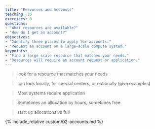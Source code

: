 ```yaml
---
title: "Resources and Accounts"
teaching: 15
exercises: 0
questions:
- "What resources are available?"
- "How do I get an account?"
objectives:
- "Identify three places to apply for accounts."
- "Request an account on a large-scale compute system."
keypoints: 
- "Find a large scale resource that matches your needs."  
- "Resources will require an account request or application."  
---
```


> look for a resource that matches your needs

> can look locally, for special centers, or nationally (give examples)

> Most systems require application

> Sometimes an allocation by hours, sometimes free

> start up allocations vs full

{% include_relative custom/02-accounts.md %}
